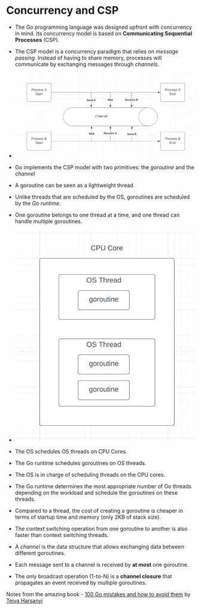 # Concurrency and CSP

- The Go programming language was designed upfront with concurrency in mind. Its concurrency model is based on **Communicating Sequential Processes** (CSP).
- The CSP model is a concurrency paradigm that relies on *message passing*. Instead of having to share memory, processes will communicate by exchanging messages through *channels*.
- ![image-20220315232023297](./image-20220315232023297.png)

- Go implements the CSP model with two primitives: the *goroutine* and the *channel*

- A goroutine can be seen as a lightweight thread. 

- Unlike threads that are scheduled by the OS, goroutines are scheduled by the *Go runtime*.

- One goroutine belongs to one thread at a time, and one thread can handle multiple goroutines.

- ![image-20220315232803751](./image-20220315232803751.png)

  

- The OS schedules OS threads on CPU Cores.

- The Go runtime schedules goroutines on OS threads.

- The OS is in charge of scheduling threads on the CPU cores. 

- The Go runtime determines the most appropriate number of Go threads depending on the workload and schedule the goroutines on these threads.

- Compared to a thread, the cost of creating a goroutine is cheaper in terms of startup time and memory (only 2KB of stack size).

- The context switching operation from one goroutine to another is also faster than context switching threads.

- A *channel* is the data structure that allows exchanging data between different goroutines.

- Each message sent to a channel is received by **at most** one goroutine.

- The only broadcast operation (1-to-N) is a **channel closure** that propagates an event received by multiple goroutines.

  

Notes from the amazing book - [100 Go mistakes and how to avoid them](https://www.manning.com/books/100-go-mistakes-and-how-to-avoid-them) by [Teiva Harsanyi](https://teivah.github.io/)